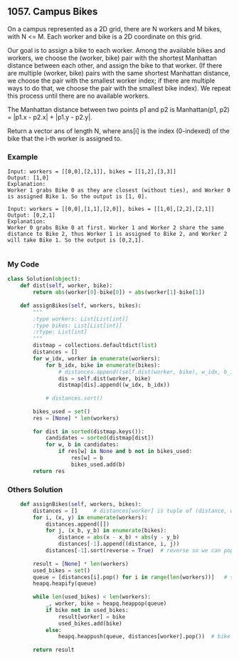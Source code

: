 ## 1057. Campus Bikes

On a campus represented as a 2D grid, there are N workers and M bikes, with N <= M. Each worker and bike is a 2D coordinate on this grid.

Our goal is to assign a bike to each worker. Among the available bikes and workers, we choose the (worker, bike) pair with the shortest Manhattan distance between each other, and assign the bike to that worker. (If there are multiple (worker, bike) pairs with the same shortest Manhattan distance, we choose the pair with the smallest worker index; if there are multiple ways to do that, we choose the pair with the smallest bike index). We repeat this process until there are no available workers.

The Manhattan distance between two points p1 and p2 is Manhattan(p1, p2) = |p1.x - p2.x| + |p1.y - p2.y|.

Return a vector ans of length N, where ans[i] is the index (0-indexed) of the bike that the i-th worker is assigned to.


### Example
```
Input: workers = [[0,0],[2,1]], bikes = [[1,2],[3,3]]
Output: [1,0]
Explanation: 
Worker 1 grabs Bike 0 as they are closest (without ties), and Worker 0 is assigned Bike 1. So the output is [1, 0].

Input: workers = [[0,0],[1,1],[2,0]], bikes = [[1,0],[2,2],[2,1]]
Output: [0,2,1]
Explanation: 
Worker 0 grabs Bike 0 at first. Worker 1 and Worker 2 share the same distance to Bike 2, thus Worker 1 is assigned to Bike 2, and Worker 2 will take Bike 1. So the output is [0,2,1].


```

### My Code
```python
class Solution(object):
    def dist(self, worker, bike):
        return abs(worker[0]-bike[0]) + abs(worker[1]-bike[1])
    
    def assignBikes(self, workers, bikes):
        """
        :type workers: List[List[int]]
        :type bikes: List[List[int]]
        :rtype: List[int]
        """
        distmap = collections.defaultdict(list)
        distances = []
        for w_idx, worker in enumerate(workers):
            for b_idx, bike in enumerate(bikes):
                # distances.append((self.dist(worker, bike), w_idx, b_idx))
                dis = self.dist(worker, bike)
                distmap[dis].append((w_idx, b_idx))
            
            # distances.sort()
        
        bikes_used = set()
        res = [None] * len(workers)
        
        for dist in sorted(distmap.keys()):
            candidates = sorted(distmap[dist])
            for w, b in candidates:
                if res[w] is None and b not in bikes_used:
                    res[w] = b
                    bikes_used.add(b)
        return res   
```


### Others Solution
```python
    def assignBikes(self, workers, bikes):
        distances = []     # distances[worker] is tuple of (distance, worker, bike) for each bike 
        for i, (x, y) in enumerate(workers):
            distances.append([])
            for j, (x_b, y_b) in enumerate(bikes):
                distance = abs(x - x_b) + abs(y - y_b)
                distances[-1].append((distance, i, j))
            distances[-1].sort(reverse = True)  # reverse so we can pop the smallest distance
        
        result = [None] * len(workers)
        used_bikes = set()
        queue = [distances[i].pop() for i in range(len(workers))]   # smallest distance for each worker
        heapq.heapify(queue)
        
        while len(used_bikes) < len(workers):
            _, worker, bike = heapq.heappop(queue)
            if bike not in used_bikes:
                result[worker] = bike
                used_bikes.add(bike)
            else:
                heapq.heappush(queue, distances[worker].pop())  # bike used, add next closest bike
        
        return result
```

